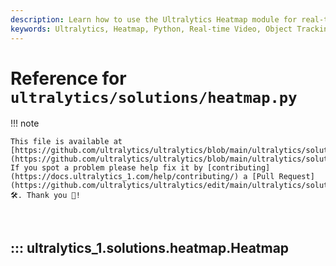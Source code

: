 ```yaml
---
description: Learn how to use the Ultralytics Heatmap module for real-time video analysis with object tracking and heatmap generation.
keywords: Ultralytics, Heatmap, Python, Real-time Video, Object Tracking, cv2, Shapely, Computer Vision, AI
---
```


# Reference for `ultralytics/solutions/heatmap.py`

!!! note

    This file is available at [https://github.com/ultralytics/ultralytics/blob/main/ultralytics/solutions/heatmap.py](https://github.com/ultralytics/ultralytics/blob/main/ultralytics/solutions/heatmap.py). If you spot a problem please help fix it by [contributing](https://docs.ultralytics_1.com/help/contributing/) a [Pull Request](https://github.com/ultralytics/ultralytics/edit/main/ultralytics/solutions/heatmap.py) 🛠️. Thank you 🙏!

<br>

## ::: ultralytics_1.solutions.heatmap.Heatmap

<br><br>
